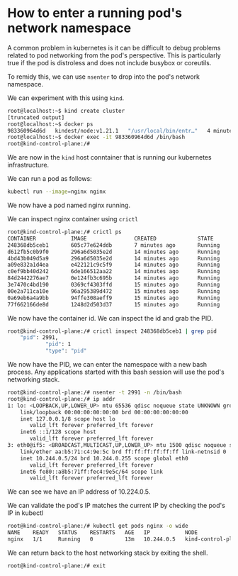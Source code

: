 # How to enter a running pod's network namespace

A common problem in kubernetes is it can be difficult to debug problems related to pod networking from the pod's perspective.
This is particularly true if the pod is distroless and does not include busybox or coreutils.

To remidy this, we can use `nsenter` to drop into the pod's network namespace.

We can experiment with this using `kind`.

```sh
root@localhost:~$ kind create cluster
[truncated output]
root@localhost:~$ docker ps
983360964d6d   kindest/node:v1.21.1   "/usr/local/bin/entr…"   4 minutes ago   Up 4 minutes   127.0.0.1:35499->6443/tcp   kind-control-plane
root@localhost:~$ docker exec -it 983360964d6d /bin/bash
root@kind-control-plane:/# 
```

We are now in the `kind` host conntainer that is running our kubernetes infrastructure.

We can run a pod as follows:

```sh
kubectl run --image=nginx nginx
```

We now have a pod named nginx running.

We can inspect nginx container using `crictl`

```sh
root@kind-control-plane:/# crictl ps
CONTAINER           IMAGE               CREATED             STATE               NAME                      ATTEMPT             POD ID
248368db5ceb1       605c77e624ddb       7 minutes ago       Running             nginx                     0                   fe4e75bd97469
d612fb5c0b9f0       296a6d5035e2d       14 minutes ago      Running             coredns                   0                   97630d460c6b7
4bd43b049d5a9       296a6d5035e2d       14 minutes ago      Running             coredns                   0                   c231211191d22
a09e832a1d4ea       e422121c9c5f9       14 minutes ago      Running             local-path-provisioner    0                   c4624a3458a5f
c0ef9bb40d242       6de166512aa22       14 minutes ago      Running             kindnet-cni               0                   ba146b6e8f6fd
84d2442276ae7       0e124fb3c695b       14 minutes ago      Running             kube-proxy                0                   58cdae2bc568c
3e7470c4bd190       0369cf4303ffd       15 minutes ago      Running             etcd                      0                   c1951226c2fc0
00e2a711ca10e       96a295389d472       15 minutes ago      Running             kube-controller-manager   0                   52f6e5a717ed8
0a69eb6a4a9bb       94ffe308aeff9       15 minutes ago      Running             kube-apiserver            0                   7b0f818f4e6c6
77f662166de8d       1248d2d503d37       15 minutes ago      Running             kube-scheduler            0                   51e93e3da793f
```

We now have the container id. We can inspect the id and grab the PID.

```sh
root@kind-control-plane:/# crictl inspect 248368db5ceb1 | grep pid
    "pid": 2991,
            "pid": 1
            "type": "pid"
```

We now have the PID, we can enter the namespace with a new bash process.
Any applications started with this bash session will use the pod's networking stack.

```sh
root@kind-control-plane:/# nsenter -t 2991 -n /bin/bash
root@kind-control-plane:/# ip addr
1: lo: <LOOPBACK,UP,LOWER_UP> mtu 65536 qdisc noqueue state UNKNOWN group default qlen 1000
    link/loopback 00:00:00:00:00:00 brd 00:00:00:00:00:00
    inet 127.0.0.1/8 scope host lo
       valid_lft forever preferred_lft forever
    inet6 ::1/128 scope host 
       valid_lft forever preferred_lft forever
3: eth0@if5: <BROADCAST,MULTICAST,UP,LOWER_UP> mtu 1500 qdisc noqueue state UP group default 
    link/ether aa:b5:71:c4:9e:5c brd ff:ff:ff:ff:ff:ff link-netnsid 0
    inet 10.244.0.5/24 brd 10.244.0.255 scope global eth0
       valid_lft forever preferred_lft forever
    inet6 fe80::a8b5:71ff:fec4:9e5c/64 scope link 
       valid_lft forever preferred_lft forever
```

We can see we have an IP address of 10.224.0.5.

We can validate the pod's IP matches the current IP by checking the pod's IP in kubectl

```sh
root@kind-control-plane:/# kubectl get pods nginx -o wide
NAME    READY   STATUS    RESTARTS   AGE   IP           NODE                 NOMINATED NODE   READINESS GATES
nginx   1/1     Running   0          13m   10.244.0.5   kind-control-plane   <none>           <none>
```

We can return back to the host networking stack by exiting the shell.

```sh
root@kind-control-plane:/# exit
```
